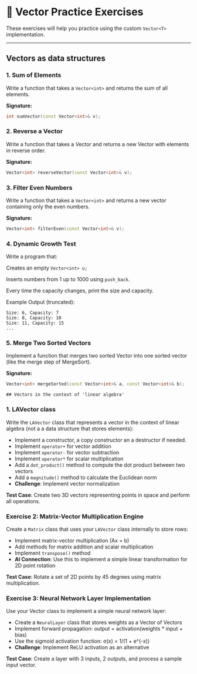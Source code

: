 # 📘 Vector Practice Exercises

These exercises will help you practice using the custom `Vector<T>` implementation.

---

## Vectors as data structures

### 1. **Sum of Elements**
Write a function that takes a `Vector<int>` and returns the sum of all elements.  

**Signature:**
```cpp
int sumVector(const Vector<int>& v);
```
### 2. Reverse a Vector

Write a function that takes a Vector<int> and returns a new Vector<int> with elements in reverse order.

**Signature:**
```cpp
Vector<int> reverseVector(const Vector<int>& v);
```

### 3. **Filter Even Numbers**

Write a function that takes a `Vector<int>` and returns a new vector containing only the even numbers.

**Signature:**
```cpp
Vector<int> filterEven(const Vector<int>& v);
```

### 4. Dynamic Growth Test

Write a program that:

Creates an empty `Vector<int> u;`

Inserts numbers from 1 up to 1000 using `push_back`.

Every time the capacity changes, print the size and capacity.

Example Output (truncated):
```
Size: 6, Capacity: 7
Size: 8, Capacity: 10
Size: 11, Capacity: 15
...
```

### 5. Merge Two Sorted Vectors

Implement a function that merges two sorted Vector<int> into one sorted vector (like the merge step of MergeSort).

**Signature:**
```cpp
Vector<int> mergeSorted(const Vector<int>& a, const Vector<int>& b);
```

    ## Vectors in the context of 'linear algebra'

### 1. LAVector class
Write the `LAVector` class that represents a vector in the context of linear
algebra (not a a data structure that stores elements):
- Implement a constructor, a copy constructor an a destructor if needed.
- Implement `operator+` for vector addition
- Implement `operator-` for vector subtraction  
- Implement `operator*` for scalar multiplication
- Add a `dot_product()` method to compute the dot product between two vectors
- Add a `magnitude()` method to calculate the Euclidean norm
- **Challenge**: Implement vector normalization

**Test Case**: Create two 3D vectors representing points in space and perform all operations.

### Exercise 2: Matrix-Vector Multiplication Engine
Create a `Matrix` class that uses your `LAVector` class internally to store rows:
- Implement matrix-vector multiplication (Ax = b)
- Add methods for matrix addition and scalar multiplication
- Implement `transpose()` method
- **AI Connection**: Use this to implement a simple linear transformation for 2D point rotation

**Test Case**: Rotate a set of 2D points by 45 degrees using matrix multiplication.

### Exercise 3: Neural Network Layer Implementation
Use your Vector class to implement a simple neural network layer:
- Create a `NeuralLayer` class that stores weights as a Vector of Vectors
- Implement forward propagation: output = activation(weights * input + bias)
- Use the sigmoid activation function: σ(x) = 1/(1 + e^(-x))
- **Challenge**: Implement ReLU activation as an alternative

**Test Case**: Create a layer with 3 inputs, 2 outputs, and process a sample input vector.

